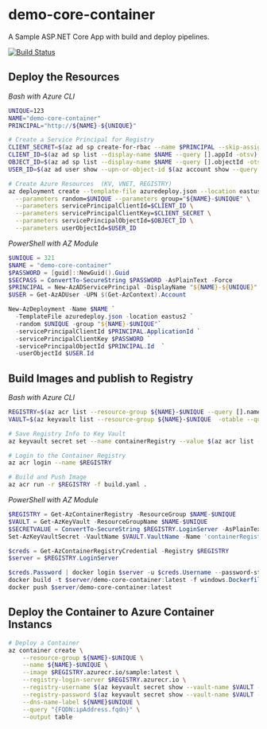 # demo-core-container

A Sample ASP.NET Core App with build and deploy pipelines.

[![Build Status](https://cloudcodeit.visualstudio.com/DemoStuff/_apis/build/status/danielscholl.demo-core-container)](https://cloudcodeit.visualstudio.com/DemoStuff/_build/latest?definitionId=30)

## Deploy the Resources

_Bash with Azure CLI_
```bash
UNIQUE=123
NAME="demo-core-container"
PRINCIPAL="http://${NAME}-${UNIQUE}"

# Create a Service Principal for Registry
CLIENT_SECRET=$(az ad sp create-for-rbac --name $PRINCIPAL --skip-assignment --query password -otsv)
CLIENT_ID=$(az ad sp list --display-name $NAME --query [].appId -otsv)
OBJECT_ID=$(az ad sp list --display-name $NAME --query [].objectId -otsv)
USER_ID=$(az ad user show --upn-or-object-id $(az account show --query user.name -otsv) --query objectId -otsv)

# Create Azure Resources  (KV, VNET, REGISTRY)
az deployment create --template-file azuredeploy.json --location eastus2 \
  --parameters random=$UNIQUE --parameters group="${NAME}-$UNIQUE" \
  --parameters servicePrincipalClientId=$CLIENT_ID \
  --parameters servicePrincipalClientKey=$CLIENT_SECRET \
  --parameters servicePrincipalObjectId=$OBJECT_ID \
  --parameters userObjectId=$USER_ID
```

_PowerShell with AZ Module_
```powershell
$UNIQUE = 321
$NAME = "demo-core-container"
$PASSWORD = [guid]::NewGuid().Guid
$SECPASS = ConvertTo-SecureString $PASSWORD -AsPlainText -Force
$PRINCIPAL = New-AzADServicePrincipal -DisplayName "${NAME}-${UNIQUE}" -Password $SECPASS
$USER = Get-AzADUser -UPN $(Get-AzContext).Account

New-AzDeployment -Name $NAME `
  -TemplateFile azuredeploy.json -location eastus2 `
  -random $UNIQUE -group "${NAME}-$UNIQUE"`
  -servicePrincipalClientId $PRINCIPAL.ApplicationId `
  -servicePrincipalClientKey $PASSWORD `
  -servicePrincipalObjectId $PRINCIPAL.Id  `
  -userObjectId $USER.Id
```

## Build Images and publish to Registry

_Bash with Azure CLI_
```bash
REGISTRY=$(az acr list --resource-group ${NAME}-$UNIQUE --query [].name -otsv)
VAULT=$(az keyvault list --resource-group ${NAME}-$UNIQUE  -otable --query [].name -otsv)

# Save Registry Info to Key Vault
az keyvault secret set --name containerRegistry --value $(az acr list --resource-group ${NAME}-$UNIQUE --query [].loginServer -otsv)

# Login to the Container Registry
az acr login --name $REGISTRY

# Build and Push Image
az acr run -r $REGISTRY -f build.yaml .
```

_PowerShell with AZ Module_
```powershell
$REGISTRY = Get-AzContainerRegistry -ResourceGroup $NAME-$UNIQUE
$VAULT = Get-AzKeyVault -ResourceGroupName $NAME-$UNIQUE
$SECRETVALUE = ConvertTo-SecureString $REGISTRY.LoginServer -AsPlainText -Force
Set-AzKeyVaultSecret -VaultName $VAULT.VaultName -Name 'containerRegistry' -SecretValue $SECRETVALUE

$creds = Get-AzContainerRegistryCredential -Registry $REGISTRY
$server = $REGISTRY.LoginServer

$creds.Password | docker login $server -u $creds.Username --password-stdin
docker build -t $server/demo-core-container:latest -f windows.Dockerfile .
docker push $server/demo-core-container:latest
```

## Deploy the Container to Azure Container Instancs

```bash
# Deploy a Container
az container create \
    --resource-group ${NAME}-$UNIQUE \
    --name ${NAME}-$UNIQUE \
    --image $REGISTRY.azurecr.io/sample:latest \
    --registry-login-server $REGISTRY.azurecr.io \
    --registry-username $(az keyvault secret show --vault-name $VAULT --name clientId --query value -o tsv) \
    --registry-password $(az keyvault secret show --vault-name $VAULT --name clientSecret --query value -o tsv) \
    --dns-name-label ${NAME}$UNIQUE \
    --query "{FQDN:ipAddress.fqdn}" \
    --output table
```
